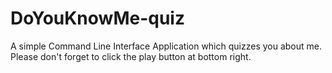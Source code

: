 # DoYouKnowMe-quiz
A simple Command Line Interface Application which quizzes you about me. Please don't forget to click the play button at bottom right.
